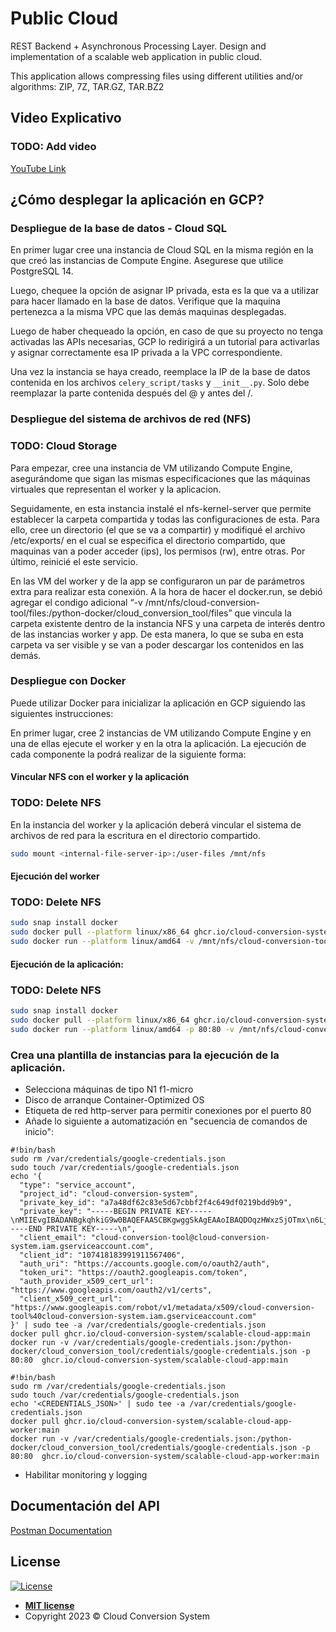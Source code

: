 # Public Cloud

REST Backend + Asynchronous Processing Layer. Design and implementation of a scalable web application in public cloud.

This application allows compressing files using different utilities and/or algorithms: ZIP, 7Z, TAR.GZ, TAR.BZ2

## Video Explicativo
### TODO: Add video

[YouTube Link]()

## ¿Cómo desplegar la aplicación en GCP?

### Despliegue de la base de datos - Cloud SQL

En primer lugar cree una instancia de Cloud SQL en la misma región en la que creó las instancias de Compute Engine. Asegurese que utilice PostgreSQL 14.

Luego, chequee la opción de asignar IP privada, esta es la que va a utilizar para hacer llamado en la base de datos.
Verifique que la maquina pertenezca a la misma VPC que las demás maquinas desplegadas.

Luego de haber chequeado la opción, en caso de que su proyecto no tenga activadas las APIs necesarias, GCP lo redirigirá a un tutorial para activarlas y asignar correctamente esa IP privada a la VPC correspondiente.

Una vez la instancia se haya creado, reemplace la IP de la base de datos contenida en los archivos ```celery_script/tasks``` y ```__init__.py```. Solo debe reemplazar la parte contenida después del @ y antes del /.

### Despliegue del sistema de archivos de red (NFS)
### TODO: Cloud Storage

Para empezar, cree una instancia de VM utilizando Compute Engine, asegurándome que sigan las mismas especificaciones que las máquinas virtuales que representan el worker y la aplicacion.

Seguidamente, en esta instancia instalé el nfs-kernel-server que permite establecer la carpeta compartida y todas las configuraciones de esta. Para ello, cree un directorio (el que se va a compartir) y modifiqué el archivo /etc/exports/ en el cual se especifica el directorio compartido, que maquinas van a poder acceder (ips), los permisos (rw), entre otras. Por último, reinicié el este servicio.

En las VM del worker y de la app se configuraron un par de parámetros extra para realizar esta conexión. A la hora de hacer el docker.run, se debió agregar el condigo adicional “-v /mnt/nfs/cloud-conversion-tool/files:/python-docker/cloud_conversion_tool/files” que vincula la carpeta existente dentro de la instancia NFS y una carpeta de interés dentro de las instancias worker y app. De esta manera, lo que se suba en esta carpeta va ser visible y se van a poder descargar los contenidos en las demás.

### Despliegue con Docker

Puede utilizar Docker para inicializar la aplicación en GCP siguiendo las siguientes instrucciones:

En primer lugar, cree 2 instancias de VM utilizando Compute Engine y en una de ellas ejecute el worker y en la otra la aplicación. La ejecución de cada componente la podrá realizar de la siguiente forma:

#### Vincular NFS con el worker y la aplicación
### TODO: Delete NFS

En la instancia del worker y la aplicación deberá vincular el sistema de archivos de red para la escritura en el directorio compartido.

```bash
sudo mount <internal-file-server-ip>:/user-files /mnt/nfs
```

#### Ejecución del worker
### TODO: Delete NFS

```bash
sudo snap install docker
sudo docker pull --platform linux/x86_64 ghcr.io/cloud-conversion-system/public-cloud-worker:main
sudo docker run --platform linux/amd64 -v /mnt/nfs/cloud-conversion-tool/files:/python-docker/cloud_conversion_tool/files ghcr.io/cloud-conversion-system/public-cloud-worker:main
```

#### Ejecución de la aplicación:
### TODO: Delete NFS

```bash
sudo snap install docker
sudo docker pull --platform linux/x86_64 ghcr.io/cloud-conversion-system/public-cloud-app:main
sudo docker run --platform linux/amd64 -p 80:80 -v /mnt/nfs/cloud-conversion-tool/files:/python-docker/cloud_conversion_tool/files ghcr.io/cloud-conversion-system/public-cloud-app:main
```

### Crea una plantilla de instancias para la ejecución de la aplicación.

- Selecciona máquinas de tipo N1 f1-micro
- Disco de arranque Container-Optimized OS
- Etiqueta de red http-server para permitir conexiones por el puerto 80
- Añade lo siguiente a automatización en "secuencia de comandos de inicio":
```
#!bin/bash
sudo rm /var/credentials/google-credentials.json
sudo touch /var/credentials/google-credentials.json
echo '{
  "type": "service_account",
  "project_id": "cloud-conversion-system",
  "private_key_id": "a7a48df62c83e5d67cbbf2f4c649df0219bdd9b9",
  "private_key": "-----BEGIN PRIVATE KEY-----\nMIIEvgIBADANBgkqhkiG9w0BAQEFAASCBKgwggSkAgEAAoIBAQDOqzHWxzSjOTmx\n6LjHiv0TnQIVdJ7dRxeDztIKX6UYPnihv6niBERsfG7R4xE0dn3/3CsuCqChqPvk\nbQAjU2rGfcLPol5WEZOxZeCuMR9xqTqgLOTBeI0DM1dO/vtLm2Se2p1CiBkENAzV\nYrwqf52Ee6RXDyz1DYGYRwR7Yh4S3tpbDnJyzagr0oQga3T3eFDL/lMkrJjhpJ0O\n4aQNA1OQ3UVerZZwQZlxHA1AnKNL77AijD5sng8aFh8n9NesG+lLY8+gVfkHsAT4\n2LaxjrOgRZ/N6cpDD24UOOUHBgJuc3NdX6wk2HPwDjDipxTIfjJVzvWoLZW51+UX\nSVDpU119AgMBAAECggEAFKIU3LuQrscU0oVIhWuD7sRbI+c7wR3K5Dbu02hPJEeA\nZa2r+UuxxR77NWs1GYbG95d0nCkldl5Xn6ueOuimHWEK5Q3x2yfwFeL09o8i84cQ\nulMhF4vAkFQ84D8muZqvBgkPcEgEL14+9cLgxGFvSX3Kn4J9W43YpWpZsTPPitSU\n7h7fKqp8cm1CfKBmzn0+Y0GVoCXRORiYPxqtyY5gpgubJQEklgsI10XGmJ3C5ALk\nJyGdLnCIC8/6kLtesjRuMTL2TM2kegmlg/RHftX8/3cWFjLOSahcAsAVvBdGsQmy\n8eQ/TUQvKKa7wCpMUpwf8XPURqY3VzcL93y3bZ6o5QKBgQD3KgqNX3ClaaLa6S0R\nYmlI+TtCLjFRhHY+tg8GoZFhSkR5J/NtZ4N6hloX79tZEbg20UEv6nNxJO18iqGa\nwDdkY/VtWESfEMd/nmJlXsWbZsaIs4XtdAo3qhK2Sx1Bo4w4lactwFqtXU6lcl9h\n3BeJqA5mEs7NWJscIE4P8O8rywKBgQDWDo2bOWg8Rt+I5wBHiIlXstYgCWavIQNH\nFDLyZEdUlRK+zxJdpqtOSUzwLLTJ+2Oj9rnjRbp2qXMJpOEDWE4kq0nwMy1GuiQg\ngLIzn1X0NgzSRQqY/E19qI0Qe6AG2sXlJlvCD1+r21StK0Kh8kqfijIdUUWqFGEW\nLZ0KzpoC1wKBgFbOPCCEuYJOxHSP2lU1s/Z+GfLXWFjh5cmGlWZlzjJWLBBFGLh+\n121rzC6F/gqdL46JFZTniZ3eM04/Phykj4/Bj4vUqV0YPoiyrqodi9dVVDrkmg/Y\nZlJAeAvv+5l3ACNLZAiseuxSTfHLZnZvHxEopc3xoxH5oZhSPDhbDRTbAoGBAJc8\nGwJjkeicbkyMYN8pcVfby3tBCSKMoYMzmzc0cE0rMd5L8P7nxbp/AXPjMixOh7yN\nkhIn7rDt0ZArxKqXVkaEGq4xijihROsN4lmkppbvJSnei7lA8QLp9hiCL7MIGK9o\n5YV7VS3XvcDHgsFmrSCBBB1AkYaz9VA1E/JRu/BrAoGBAMDclmcp0IQUvYjPx4Ji\nOhfynrcExjHfY4famgWlqgnzAugHBgzXF+L5oKVEtqptI0cFukJeRynNrAMVR0tG\nzyP7QwbqPuY2r4xZjWj71L7bsbECUjstvN8RB/uNyTBs0pk6Swm9bGaNA/GC1QHx\n6KggFqv1J9NhrAYlePXCOJa0\n-----END PRIVATE KEY-----\n",
  "client_email": "cloud-conversion-tool@cloud-conversion-system.iam.gserviceaccount.com",
  "client_id": "107418183991911567406",
  "auth_uri": "https://accounts.google.com/o/oauth2/auth",
  "token_uri": "https://oauth2.googleapis.com/token",
  "auth_provider_x509_cert_url": "https://www.googleapis.com/oauth2/v1/certs",
  "client_x509_cert_url": "https://www.googleapis.com/robot/v1/metadata/x509/cloud-conversion-tool%40cloud-conversion-system.iam.gserviceaccount.com"
}' | sudo tee -a /var/credentials/google-credentials.json
docker pull ghcr.io/cloud-conversion-system/scalable-cloud-app:main
docker run -v /var/credentials/google-credentials.json:/python-docker/cloud_conversion_tool/credentials/google-credentials.json -p 80:80  ghcr.io/cloud-conversion-system/scalable-cloud-app:main
```

```
#!bin/bash
sudo rm /var/credentials/google-credentials.json
sudo touch /var/credentials/google-credentials.json
echo '<CREDENTIALS_JSON>' | sudo tee -a /var/credentials/google-credentials.json
docker pull ghcr.io/cloud-conversion-system/scalable-cloud-app-worker:main
docker run -v /var/credentials/google-credentials.json:/python-docker/cloud_conversion_tool/credentials/google-credentials.json -p 80:80  ghcr.io/cloud-conversion-system/scalable-cloud-app-worker:main
```
- Habilitar monitoring y logging

## Documentación del API

[Postman Documentation](https://documenter.getpostman.com/view/11708390/2s93Y5NeWB)

## License

[![License](http://img.shields.io/:license-mit-blue.svg?style=flat-square)](http://badges.mit-license.org)

- **[MIT license](LICENSE)**
- Copyright 2023 © Cloud Conversion System
